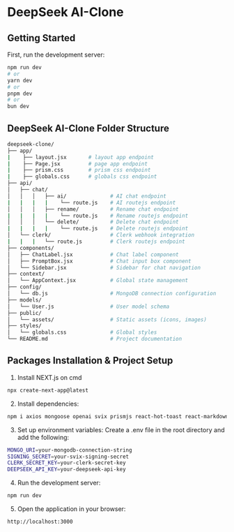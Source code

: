 <h1>DeepSeek AI-Clone</h1>

## Getting Started
First, run the development server:
```bash
npm run dev
# or
yarn dev
# or
pnpm dev
# or
bun dev
```

## DeepSeek AI-Clone Folder Structure
```bash
deepseek-clone/
├── app/
|    ├── layout.jsx       # layout app endpoint
|    ├── Page.jsx         # page app endpoint
|    ├── prism.css        # prism css endpoint
|    ├── globals.css      # globals css endpoint
├── api/
│   ├── chat/
│   │   │   ├── ai/              # AI chat endpoint
|   |   |   |    └── route.js    # AI routejs endpoint
│   │   │   ├── rename/          # Rename chat endpoint
|   |   |   |    └── route.js    # Rename routejs endpoint
│   │   │   └── delete/          # Delete chat endpoint
|   |   |   |    └── route.js    # Delete routejs endpoint
│   └── clerk/                   # Clerk webhook integration
|   |   |   └── route.js         # Clerk routejs endpoint
├── components/
│   ├── ChatLabel.jsx            # Chat label component
│   ├── PromptBox.jsx            # Chat input box component
│   └── Sidebar.jsx              # Sidebar for chat navigation
├── context/
│   └── AppContext.jsx           # Global state management
├── config/
│   └── db.js                    # MongoDB connection configuration
├── models/
│   └── User.js                  # User model schema
├── public/
│   └── assets/                  # Static assets (icons, images)
├── styles/
│   └── globals.css              # Global styles
└── README.md                    # Project documentation
```

## Packages Installation & Project Setup
1. Install NEXT.js on cmd
```bash
npx create-next-app@latest
```
2. Install dependencies:
```bash
npm i axios mongoose openai svix prismjs react-hot-toast react-markdown
```
3. Set up environment variables: Create a .env file in the root directory and add the following:
```bash
MONGO_URI=your-mongodb-connection-string
SIGNING_SECRET=your-svix-signing-secret
CLERK_SECRET_KEY=your-clerk-secret-key
DEEPSEEK_API_KEY=your-deepseek-api-key
```
4. Run the development server:
```bash
npm run dev
```
5. Open the application in your browser:
```bash
http://localhost:3000
```
